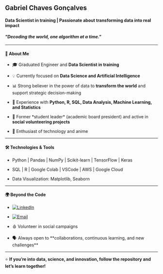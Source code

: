 ## **Gabriel Chaves Gonçalves**

#### **Data Scientist in training | Passionate about transforming data into real impact**

#### *"Decoding the world, one algorithm at a time."*  

---

#### 🚀 About Me

- 🎓 Graduated Engineer and **Data Scientist in training**

- 💡 Currently focused on **Data Science and Artificial Intelligence**

- 📊 Strong believer in the power of data to **transform the world** and support strategic decision-making  

- 🧩 Experience with **Python, R, SQL, Data Analysis, Machine Learning, and Statistics**

- 🤝 Former \*student leader\* (academic board president) and active in **social volunteering projects**

- 🤖 Enthusiast of technology and anime  

---

#### 🛠️ Technologies \& Tools

- Python | Pandas | NumPy | Scikit-learn | TensorFlow | Keras  

- SQL | R | Google Colab | VSCode | AWS | Google Cloud  

- Data Visualization: Matplotlib, Seaborn  

---

#### 🌍 Beyond the Code

- [![LinkedIn](https://img.shields.io/badge/LinkedIn-Connect-blue?style=for-the-badge&logo=linkedin)](https://www.linkedin.com/in/gabriel-chaves-gon%C3%A7alves-a87412215/)
  
- [![Email](https://img.shields.io/badge/Email-Contact-red?style=for-the-badge&logo=gmail&logoColor=white)](mailto:goncalvesgabrielchaves@gmail.com?cc=goncalvesgabrielchaves@gmail.com&subject=Contato%20via%20GitHub)
  
- 🩸 Volunteer in social campaigns  

- 🗣️ Always open to \*\*collaborations, continuous learning, and new challenges\*\*  

---

⭐ **If you’re into data, science, and innovation, follow the repository and let’s learn together!**



